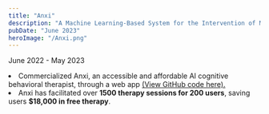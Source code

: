 ```yaml
---
title: "Anxi"
description: "A Machine Learning-Based System for the Intervention of Mental Health Disorders."
pubDate: "June 2023"
heroImage: "/Anxi.png"
---
```

June 2022 - May 2023

<li>Commercialized Anxi, an accessible and affordable AI cognitive behavioral therapist, through a web app <a href = "https://github.com/pranav8435/Anxi.me"> (View GitHub code here).</a><li

<li>Anxi has facilitated over <b>1500 therapy sessions for 200 users</b>, saving users <b>$18,000 in free therapy</b>.</li>